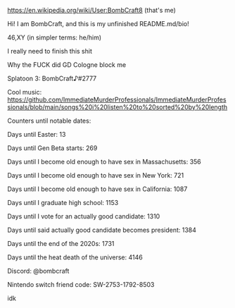 https://en.wikipedia.org/wiki/User:BombCraft8 (that's me)

Hi! I am BombCraft, and this is my unfinished README.md/bio!

46,XY (in simpler terms: he/him)

I really need to finish this shit

Why the FUCK did GD Cologne block me

Splatoon 3: BombCraft♪#2777

Cool music: https://github.com/ImmediateMurderProfessionals/ImmediateMurderProfessionals/blob/main/songs%20i%20listen%20to%20sorted%20by%20length

Counters until notable dates:

Days until Easter: 13

Days until Gen Beta starts: 269

Days until I become old enough to have sex in Massachusetts: 356

Days until I become old enough to have sex in New York: 721

Days until I become old enough to have sex in California: 1087

Days until I graduate high school: 1153

Days until I vote for an actually good candidate: 1310

Days until said actually good candidate becomes president: 1384

Days until the end of the 2020s: 1731

Days until the heat death of the universe: 4146

Discord: @bombcraft

Nintendo switch friend code: SW-2753-1792-8503

idk
